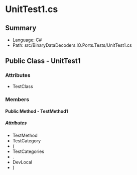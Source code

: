﻿# UnitTest1.cs

## Summary

* Language: C#
* Path: src/BinaryDataDecoders.IO.Ports.Tests/UnitTest1.cs

## Public Class - UnitTest1

### Attributes

 - TestClass

### Members

#### Public Method - TestMethod1

##### Attributes

 - TestMethod
 - TestCategory
 - (
 - TestCategories
 - .
 - DevLocal
 - )



